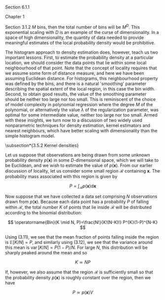 Section 6.1.1

Chapter 1

Section 3.1.2 $M$ bins, then the total number of bins will be $M^{D}$. This exponential scaling with $D$ is an example of the curse of dimensionality. In a space of high dimensionality, the quantity of data needed to provide meaningful estimates of the local probability density would be prohibitive.

The histogram approach to density estimation does, however, teach us two important lessons. First, to estimate the probability density at a particular location, we should consider the data points that lie within some local neighbourhood of that point. Note that the concept of locality requires that we assume some form of distance measure, and here we have been assuming Euclidean distance. For histograms, this neighbourhood property was defined by the bins, and there is a natural 'smoothing' parameter describing the spatial extent of the local region, in this case the bin width. Second, to obtain good results, the value of the smoothing parameter should be neither too large nor too small. This is reminiscent of the choice of model complexity in polynomial regression where the degree $M$ of the polynomial, or alternatively the value $\lambda$ of the regularization parameter, was optimal for some intermediate value, neither too large nor too small. Armed with these insights, we turn now to a discussion of two widely used nonparametric techniques for density estimation, kernel estimators and nearest neighbours, which have better scaling with dimensionality than the simple histogram model.

\subsection*{3.5.2 Kernel densities}

Let us suppose that observations are being drawn from some unknown probability density $p(\mathbf{x})$ in some $D$-dimensional space, which we will take to be Euclidean, and we wish to estimate the value of $p(\mathbf{x})$. From our earlier discussion of locality, let us consider some small region $\mathcal{R}$ containing $\mathbf{x}$. The probability mass associated with this region is given by

$$
P=\int_{\mathcal{R}} p(\mathbf{x}) \mathrm{d} \mathbf{x}
$$

Now suppose that we have collected a data set comprising $N$ observations drawn from $p(\mathbf{x})$. Because each data point has a probability $P$ of falling within $\mathcal{R}$, the total number $K$ of points that lie inside $\mathcal{R}$ will be distributed according to the binomial distribution:

$$
\operatorname{Bin}(K \mid N, P)=\frac{N!}{K!(N-K)!} P^{K}(1-P)^{N-K}
$$

Using (3.11), we see that the mean fraction of points falling inside the region is $\mathbb{E}[K / N]=P$, and similarly using (3.12), we see that the variance around this mean is $\operatorname{var}[K / N]=P(1-P) / N$. For large $N$, this distribution will be sharply peaked around the mean and so

$$
K \simeq N P
$$

If, however, we also assume that the region $\mathcal{R}$ is sufficiently small so that the probability density $p(\mathbf{x})$ is roughly constant over the region, then we have

$$
P \simeq p(\mathbf{x}) V
$$